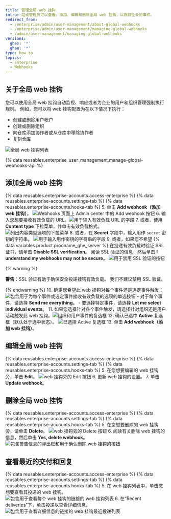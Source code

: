 ```yaml
---
title: 管理全局 web 挂钩
intro: 站点管理员可以查看、添加、编辑和删除全局 web 挂钩，以跟踪企业的事件。
redirect_from:
  - /enterprise/admin/user-management/about-global-webhooks
  - /enterprise/admin/user-management/managing-global-webhooks
  - /admin/user-management/managing-global-webhooks
versions:
  ghes: '*'
  ghae: '*'
type: how_to
topics:
  - Enterprise
  - Webhooks
---
```


## 关于全局 web 挂钩

您可以使用全局 web 挂钩自动监视、响应或者为企业的用户和组织管理强制执行规则。 例如，您可以将 web 挂钩配置为在以下情况下执行：
- 创建或删除用户帐户
- 创建或删除组织
- 向仓库添加协作者或从仓库中移除协作者
- 复刻仓库

![全局 web 挂钩列表](/assets/images/enterprise/site-admin-settings/list-of-global-webhooks.png)

{% data reusables.enterprise_user_management.manage-global-webhooks-api %}

## 添加全局 web 挂钩

{% data reusables.enterprise-accounts.access-enterprise %}
{% data reusables.enterprise-accounts.settings-tab %}
{% data reusables.enterprise-accounts.hooks-tab %}
5. 单击 **Add webhook（添加 web 挂钩）**。 ![Webhooks 页面上 Admin center 中的 Add webhook 按钮](/assets/images/enterprise/site-admin-settings/add-global-webhook-button.png)
6. 输入您想要接收有效负载的 URL。![用于输入有效负载 URL 的字段](/assets/images/enterprise/site-admin-settings/add-global-webhook-payload-url.png)
7. 或者，使用 **Content type** 下拉菜单，并单击有效负载格式。 ![列出内容类型选项的下拉菜单](/assets/images/enterprise/site-admin-settings/add-global-webhook-content-type-dropdown.png)
8. 或者，在 **Secret** 字段中，输入用作 `secret` 密钥的字符串。 ![用于输入用作密钥的字符串的字段](/assets/images/enterprise/site-admin-settings/add-global-webhook-secret.png)
9. 或者，如果您不希望 {% data variables.product.prodname_ghe_server %} 在投递有效负载时验证 SSL 证书，请单击 **Disable SSL verification**。 阅读 SSL 验证的信息，然后单击 **I understand my webhooks may not be secure**。 ![用于禁用 SSL 验证的按钮](/assets/images/enterprise/site-admin-settings/add-global-webhook-disable-ssl-button.png)

  {% warning %}

  **警告**：SSL 验证有助于确保安全投递挂钩有效负载。 我们不建议禁用 SSL 验证。

  {% endwarning %}
10. 确定您希望此 web 挂钩对每个事件还是选定事件触发：![包含用于为每个事件或选定事件接收有效负载的选项的单选按钮](/assets/images/enterprise/site-admin-settings/add-global-webhook-select-events.png)
    - 对于每个事件，请选择 **Send me everything**。
    - 要选择特定事件，请选择 **Let me select individual events**。
11. 如果您选择针对各个事件触发，请选择针对组织还是用户活动触发此 web 挂钩。![组织和用户事件的复选框](/assets/images/enterprise/site-admin-settings/add-global-webhook-select-individual-events.png)
12. 确认已选中 **Active** 复选框（默认处于选中状态）。 ![已选择 Active 复选框](/assets/images/enterprise/site-admin-settings/add-global-webhook-active-checkbox.png)
13. 单击 **Add webhook（添加 web 挂钩）**。

## 编辑全局 web 挂钩

{% data reusables.enterprise-accounts.access-enterprise %}
{% data reusables.enterprise-accounts.settings-tab %}
{% data reusables.enterprise-accounts.hooks-tab %}
5. 在您想要编辑的 web 挂钩旁，单击 **Edit**。 ![web 挂钩旁的 Edit 按钮](/assets/images/enterprise/site-admin-settings/edit-global-webhook-button.png)
6. 更新 web 挂钩的设置。
7. 单击 **Update webhook**。

## 删除全局 web 挂钩

{% data reusables.enterprise-accounts.access-enterprise %}
{% data reusables.enterprise-accounts.settings-tab %}
{% data reusables.enterprise-accounts.hooks-tab %}
5. 在您想要删除的 web 挂钩旁，请单击 **Delete**。 ![web 挂钩旁的 Delete 按钮](/assets/images/enterprise/site-admin-settings/delete-global-webhook-button.png)
6. 阅读有关删除 web 挂钩的信息，然后单击 **Yes, delete webhook**。 ![包含警告信息的弹出框和用于确认删除 web 挂钩的按钮](/assets/images/enterprise/site-admin-settings/confirm-delete-global-webhook.png)

## 查看最近的交付和回复

{% data reusables.enterprise-accounts.access-enterprise %}
{% data reusables.enterprise-accounts.settings-tab %}
{% data reusables.enterprise-accounts.hooks-tab %}
5. 在 web 挂钩列表中，单击您想要查看其投递的 web 挂钩。 ![包含用于查看每个 web 挂钩的链接的 web 挂钩列表](/assets/images/enterprise/site-admin-settings/click-global-webhook.png)
6. 在“Recent deliveries”下，单击投递以查看详细信息。 ![包含用于查看详细信息的链接的 web 挂钩最近投递列表](/assets/images/enterprise/site-admin-settings/global-webhooks-recent-deliveries.png)
